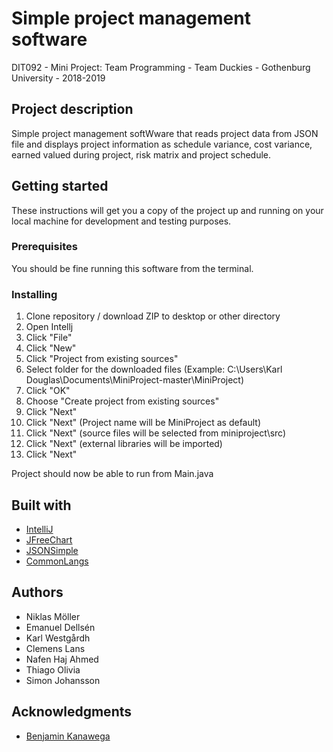 # Simple project management software
DIT092 - Mini Project: Team Programming - Team Duckies - Gothenburg University - 2018-2019

## Project description
Simple project management softWware that reads project data from JSON file and displays project information as schedule variance, cost variance, earned valued during project, risk matrix and project schedule.

## Getting started
These instructions will get you a copy of the project up and running on your local machine for development and testing purposes.

### Prerequisites
You should be fine running this software from the terminal. 

### Installing
1. Clone repository / download ZIP to desktop or other directory
2. Open Intellj
3. Click "File"
4. Click "New"
5. Click "Project from existing sources"
5. Select folder for the downloaded files (Example: C:\Users\Karl Douglas\Documents\MiniProject-master\MiniProject) 
6. Click "OK"
7. Choose "Create project from existing sources"
8. Click "Next" 
9. Click "Next" (Project name will be MiniProject as default)
10. Click "Next" (source files will be selected from miniproject\src)
11. Click "Next" (external libraries will be imported)
12. Click "Next"

Project should now be able to run from Main.java

## Built with
- [IntelliJ](https://www.jetbrains.com/idea/)
- [JFreeChart](http://www.jfree.org/jfreechart/)
- [JSONSimple](https://code.google.com/archive/p/json-simple/)
- [CommonLangs](https://commons.apache.org/proper/commons-lang/)

## Authors
- Niklas Möller
- Emanuel Dellsén
- Karl Westgårdh
- Clemens Lans
- Nafen Haj Ahmed
- Thiago Olivia
- Simon Johansson

## Acknowledgments
- [Benjamin Kanawega](https://kanagwa.com/)
